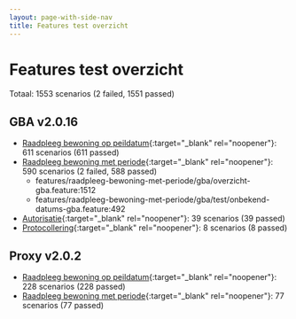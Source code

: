 ```yaml
---
layout: page-with-side-nav
title: Features test overzicht
---
```

# Features test overzicht

Totaal: 1553 scenarios (2 failed, 1551 passed)

## GBA v2.0.16

- [Raadpleeg bewoning op peildatum](./test-report-raadpleeg-bewoning-op-peildatum-gba.html){:target="_blank" rel="noopener"}: 611 scenarios (611 passed)
- [Raadpleeg bewoning met periode](./test-report-raadpleeg-bewoning-met-periode-gba.html){:target="_blank" rel="noopener"}: 590 scenarios (2 failed, 588 passed)
    - features/raadpleeg-bewoning-met-periode/gba/overzicht-gba.feature:1512
    - features/raadpleeg-bewoning-met-periode/gba/test/onbekend-datums-gba.feature:492
- [Autorisatie](./test-report-autorisatie-gba.html){:target="_blank" rel="noopener"}: 39 scenarios (39 passed)
- [Protocollering](./test-report-protocollering-gba.html){:target="_blank" rel="noopener"}: 8 scenarios (8 passed)


## Proxy v2.0.2

- [Raadpleeg bewoning op peildatum](./test-report-raadpleeg-bewoning-op-peildatum.html){:target="_blank" rel="noopener"}: 228 scenarios (228 passed)
- [Raadpleeg bewoning met periode](./test-report-raadpleeg-bewoning-met-periode.html){:target="_blank" rel="noopener"}: 77 scenarios (77 passed)
